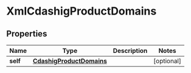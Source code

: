 

# XmlCdashigProductDomains

## Properties

Name | Type | Description | Notes
------------ | ------------- | ------------- | -------------
**self** | [**CdashigProductDomains**](CdashigProductDomains.md) |  |  [optional]




